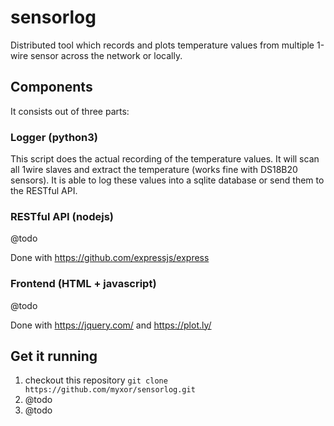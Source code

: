 # sensorlog

Distributed tool which records and plots temperature values from multiple 1-wire sensor across the network or locally.

## Components

It consists out of three parts:

### Logger (python3)

This script does the actual recording of the temperature values.
It will scan all 1wire slaves and extract the temperature (works fine with DS18B20 sensors).
It is able to log these values into a sqlite database or send them to the RESTful API.

### RESTful API (nodejs)

@todo

Done with https://github.com/expressjs/express

### Frontend (HTML + javascript)

@todo

Done with https://jquery.com/ and https://plot.ly/



## Get it running

1. checkout this repository
  `git clone https://github.com/myxor/sensorlog.git`
2. @todo
3. @todo
